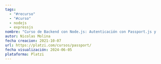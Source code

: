 ```yaml
---
tags:
  - "#recurso"
  - "#curso"
  - nodejs
  - expressjs
nombre: "Curso de Backend con Node.js: Autenticación con Passport.js y JWT"
autor: Nicolas Molina
fecha creacion: 2021-10-07
url: https://platzi.com/cursos/passport/
fecha visualización: 2024-06-05
plataforma: Platzi
---
```

